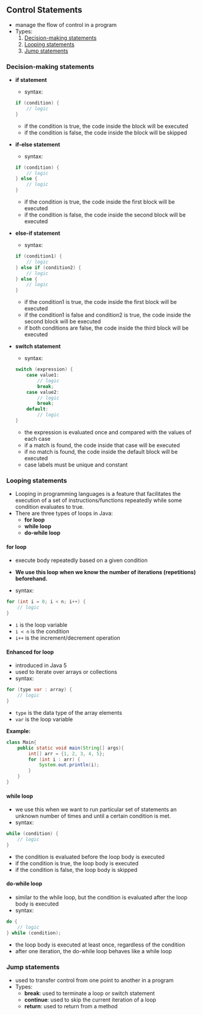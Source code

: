 ## Control Statements
- manage the flow of control in a program
- Types:
    1. [Decision-making statements](#decision-making-statements)
    2. [Looping statements](#looping-statements)
    3. [Jump statements](#jump-statements)

### Decision-making statements

- **if statement**
    - syntax:
    ```java
    if (condition) {
        // logic
    }
    ```
    - if the condition is true, the code inside the block will be executed
    - if the condition is false, the code inside the block will be skipped

- **if-else statement**
    - syntax:
    ```java
    if (condition) {
        // logic
    } else {
        // logic
    }
    ```
    - if the condition is true, the code inside the first block will be executed
    - if the condition is false, the code inside the second block will be executed

- **else-if statement**
    - syntax:
    ```java
    if (condition1) {
        // logic
    } else if (condition2) {
        // logic
    } else {
        // logic
    }
    ```
    - if the condition1 is true, the code inside the first block will be executed
    - if the condition1 is false and condition2 is true, the code inside the second block will be executed
    - if both conditions are false, the code inside the third block will be executed

- **switch statement**
    - syntax:
    ```java
    switch (expression) {
        case value1:
            // logic
            break;
        case value2:
            // logic
            break;
        default:
            // logic
    }
    ```
    - the expression is evaluated once and compared with the values of each case
    - if a match is found, the code inside that case will be executed
    - if no match is found, the code inside the default block will be executed
    - case labels must be unique and constant

### Looping statements
- Looping in programming languages is a feature that facilitates the execution of a set of instructions/functions repeatedly while some condition evaluates to true.
- There are three types of loops in Java:
    - **for loop**
    - **while loop**
    - **do-while loop**

#### for loop
- execute body repeatedly based on a given condition
- **We use this loop when we know the number of iterations (repetitions) beforehand.**

- syntax:
```java
for (int i = 0; i < n; i++) {
    // logic
}
```
- `i` is the loop variable
- `i < n` is the condition
- `i++` is the increment/decrement operation

#### Enhanced for loop
- introduced in Java 5
- used to iterate over arrays or collections
- syntax:
```java
for (type var : array) {
    // logic
}
```
- `type` is the data type of the array elements
- `var` is the loop variable

**Example:**
```java
class Main{
    public static void main(String[] args){
        int[] arr = {1, 2, 3, 4, 5};
        for (int i : arr) {
            System.out.println(i);
        }
    }
}
```

#### while loop
- we use this when we want to run particular set of statements an unknown number of times and until a certain condition is met.
- syntax:
```java
while (condition) {
    // logic
}
```
- the condition is evaluated before the loop body is executed
- if the condition is true, the loop body is executed
- if the condition is false, the loop body is skipped

#### do-while loop
- similar to the while loop, but the condition is evaluated after the loop body is executed
- syntax:
```java
do {
    // logic
} while (condition);
```
- the loop body is executed at least once, regardless of the condition
- after one iteration, the do-while loop behaves like a while loop

### Jump statements
- used to transfer control from one point to another in a program
- Types:
    - **break**: used to terminate a loop or switch statement
    - **continue**: used to skip the current iteration of a loop
    - **return**: used to return from a method